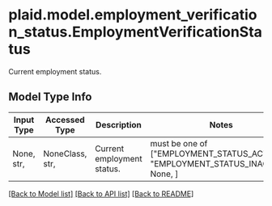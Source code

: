 # plaid.model.employment_verification_status.EmploymentVerificationStatus

Current employment status.

## Model Type Info
Input Type | Accessed Type | Description | Notes
------------ | ------------- | ------------- | -------------
None, str,  | NoneClass, str,  | Current employment status. | must be one of ["EMPLOYMENT_STATUS_ACTIVE", "EMPLOYMENT_STATUS_INACTIVE", None, ] 

[[Back to Model list]](../../README.md#documentation-for-models) [[Back to API list]](../../README.md#documentation-for-api-endpoints) [[Back to README]](../../README.md)

